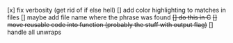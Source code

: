 [x] fix verbosity (get rid of if else hell)
[] add color highlighting to matches in files
[] maybe add file name where the phrase was found
~~[] do this in C~~
~~[] move reusable code into function (probably the stuff with output flag)~~
[] handle all unwraps